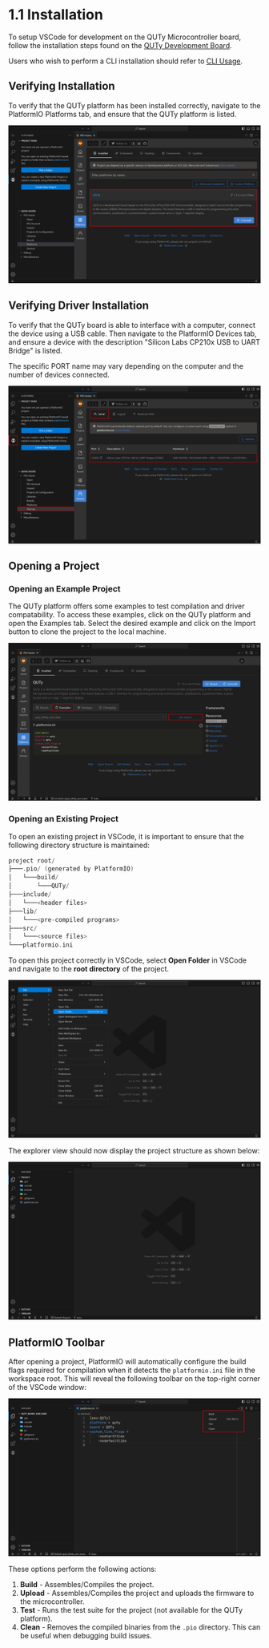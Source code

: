 # 1.1 Installation

To setup VSCode for development on the QUTy Microcontroller board,
follow the installation steps found on the [QUTy Development Board](https://cab202.github.io/quty/).

Users who wish to perform a CLI installation should refer to
[CLI Usage](https://cab202.github.io/quty/cli).

## Verifying Installation

To verify that the QUTy platform has been installed correctly, navigate
to the PlatformIO Platforms tab, and ensure that the QUTy platform is
listed.

![PlatformIO Platforms](images/platformio-platforms.png)

## Verifying Driver Installation

To verify that the QUTy board is able to interface with a computer,
connect the device using a USB cable. Then navigate to the PlatformIO
Devices tab, and ensure a device with the description "Silicon Labs
CP210x USB to UART Bridge" is listed.

The specific PORT name may vary depending on the computer and the
number of devices connected.

![PlatformIO Devices](images/devices.png)

## Opening a Project

### Opening an Example Project

The QUTy platform offers some examples to test compilation and driver
compatability. To access these examples, click on the QUTy platform and
open the Examples tab. Select the desired example and click on the
Import button to clone the project to the local machine.

![PlatformIO Examples](images/platformio-examples.png)

### Opening an Existing Project

To open an existing project in VSCode, it is important to ensure that
the following directory structure is maintained:

```go
project root/
├───.pio/ (generated by PlatformIO)
│   └───build/
│       └───QUTy/
├───include/
│   └───<header files>
├───lib/
│   └───<pre-compiled programs>
├───src/
│   └───<source files>
└───platformio.ini
```

To open this project correctly in VSCode, select **Open Folder** in
VSCode and navigate to the **root directory** of the project.

![Open Folder](images/open-folder.png)

The explorer view should now display the project structure as shown below:

![Explorer View](images/explorer-view.png)

## PlatformIO Toolbar

After opening a project, PlatformIO will automatically configure the
build flags required for compilation when it detects the
`platformio.ini` file in the workspace root. This will reveal the
following toolbar on the top-right corner of the VSCode window:

![PlatformIO Toolbar](images/toolbar.png)

These options perform the following actions:

1. **Build** - Assembles/Compiles the project.
2. **Upload** - Assembles/Compiles the project and uploads the firmware to the microcontroller.
3. **Test** - Runs the test suite for the project (not available for the QUTy platform).
4. **Clean** - Removes the compiled binaries from the `.pio` directory. This can be useful when debugging build issues.
